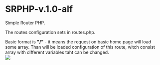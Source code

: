 # SRPHP-v.1.0-alf
Simple Router PHP.

The routes configuration sets in routes.php. 
<p>Basic format is <strong>"/"</strong> - it means the request on basic home page will load some array. 
Than will be loaded configuration of this route, witch consist array with different variables taht can be changed.
<br><a src="https://imgbb.com/"><img src="https://i.ibb.co/0fvHPx8/SRP.png">
</p> 
